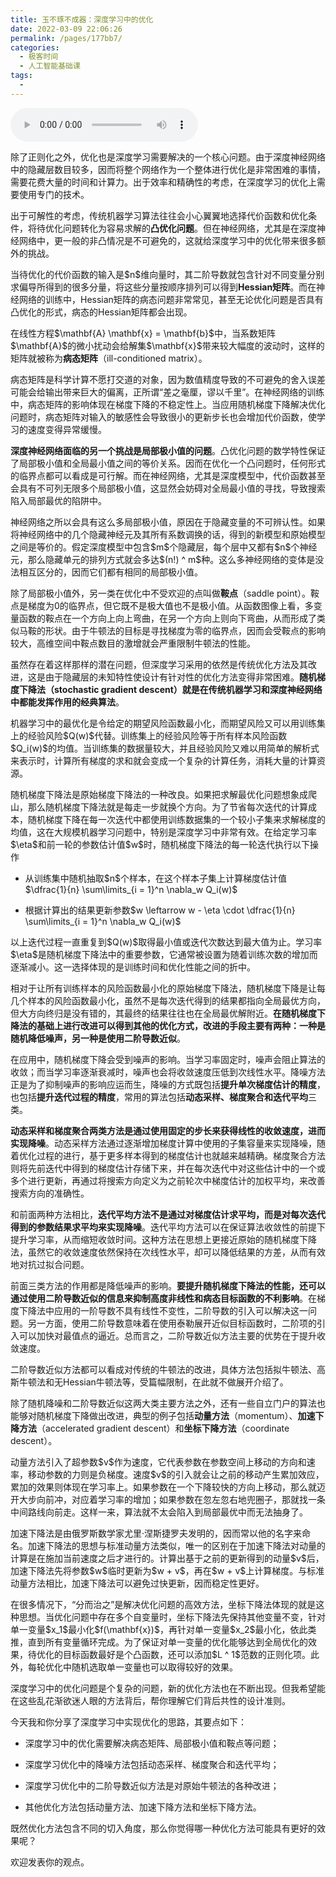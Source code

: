 ```yaml
---
title: 玉不琢不成器：深度学习中的优化
date: 2022-03-09 22:06:26
permalink: /pages/177bb7/
categories:
  - 极客时间
  - 人工智能基础课
tags:
  - 
---
```

<audio title="25深度学习.玉不琢不成器：深度学习中的优化" src="https://static001.geekbang.org/resource/audio/90/60/906b126cbf27a1a46dcbe765a81f1060.mp3" controls="controls"></audio> 
<p>除了正则化之外，优化也是深度学习需要解决的一个核心问题。由于深度神经网络中的隐藏层数目较多，因而将整个网络作为一个整体进行优化是非常困难的事情，需要花费大量的时间和计算力。出于效率和精确性的考虑，在深度学习的优化上需要使用专门的技术。</p>
<p>出于可解性的考虑，传统机器学习算法往往会小心翼翼地选择代价函数和优化条件，将待优化问题转化为容易求解的<strong>凸优化问题</strong>。但在神经网络，尤其是在深度神经网络中，更一般的非凸情况是不可避免的，这就给深度学习中的优化带来很多额外的挑战。</p>
<p>当待优化的代价函数的输入是$n$维向量时，其二阶导数就包含针对不同变量分别求偏导所得到的很多分量，将这些分量按顺序排列可以得到<strong>Hessian矩阵</strong>。而在神经网络的训练中，Hessian矩阵的病态问题非常常见，甚至无论优化问题是否具有凸优化的形式，病态的Hessian矩阵都会出现。</p>
<p>在线性方程$\mathbf{A} \mathbf{x} = \mathbf{b}$中，当系数矩阵$\mathbf{A}$的微小扰动会给解集$\mathbf{x}$带来较大幅度的波动时，这样的矩阵就被称为<strong>病态矩阵</strong>（ill-conditioned matrix）。</p>
<p>病态矩阵是科学计算不愿打交道的对象，因为数值精度导致的不可避免的舍入误差可能会给输出带来巨大的偏离，正所谓“差之毫厘，谬以千里”。在神经网络的训练中，病态矩阵的影响体现在梯度下降的不稳定性上。当应用随机梯度下降解决优化问题时，病态矩阵对输入的敏感性会导致很小的更新步长也会增加代价函数，使学习的速度变得异常缓慢。</p>
<p><strong>深度神经网络面临的另一个挑战是局部极小值的问题</strong>。凸优化问题的数学特性保证了局部极小值和全局最小值之间的等价关系。因而在优化一个凸问题时，任何形式的临界点都可以看成是可行解。而在神经网络，尤其是深度模型中，代价函数甚至会具有不可列无限多个局部极小值，这显然会妨碍对全局最小值的寻找，导致搜索陷入局部最优的陷阱中。</p>
<!-- [[[read_end]]] -->
<p>神经网络之所以会具有这么多局部极小值，原因在于隐藏变量的不可辨认性。如果将神经网络中的几个隐藏神经元及其所有系数调换的话，得到的新模型和原始模型之间是等价的。假定深度模型中包含$m$个隐藏层，每个层中又都有$n$个神经元，那么隐藏单元的排列方式就会多达$(n!) ^ m$种。这么多神经网络的变体是没法相互区分的，因而它们都有相同的局部极小值。</p>
<p>除了局部极小值外，另一类在优化中不受欢迎的点叫做<strong>鞍点</strong>（saddle point）。鞍点是梯度为0的临界点，但它既不是极大值也不是极小值。从函数图像上看，多变量函数的鞍点在一个方向上向上弯曲，在另一个方向上则向下弯曲，从而形成了类似马鞍的形状。由于牛顿法的目标是寻找梯度为零的临界点，因而会受鞍点的影响较大，高维空间中鞍点数目的激增就会严重限制牛顿法的性能。</p>
<p>虽然存在着这样那样的潜在问题，但深度学习采用的依然是传统优化方法及其改进，这是由于隐藏层的未知特性使设计有针对性的优化方法变得非常困难。<strong>随机梯度下降法（stochastic gradient descent）就是在传统机器学习和深度神经网络中都能发挥作用的经典算法</strong>。</p>
<p>机器学习中的最优化是令给定的期望风险函数最小化，而期望风险又可以用训练集上的经验风险$Q(w)$代替。训练集上的经验风险等于所有样本风险函数$Q_i(w)$的均值。当训练集的数据量较大，并且经验风险又难以用简单的解析式来表示时，计算所有梯度的求和就会变成一个复杂的计算任务，消耗大量的计算资源。</p>
<p>随机梯度下降法是原始梯度下降法的一种改良。如果把求解最优化问题想象成爬山，那么随机梯度下降法就是每走一步就换个方向。为了节省每次迭代的计算成本，随机梯度下降在每一次迭代中都使用训练数据集的一个较小子集来求解梯度的均值，这在大规模机器学习问题中，特别是深度学习中非常有效。在给定学习率$\eta$和前一轮的参数估计值$w$时，随机梯度下降法的每一轮迭代执行以下操作</p>
<ul>
<li><p>从训练集中随机抽取$n$个样本，在这个样本子集上计算梯度估计值$\dfrac{1}{n} \sum\limits_{i = 1}^n \nabla_w Q_i(w)$</p>
</li>
<li><p>根据计算出的结果更新参数$w \leftarrow w - \eta \cdot \dfrac{1}{n} \sum\limits_{i = 1}^n \nabla_w Q_i(w)$</p>
</li>
</ul>
<p>以上迭代过程一直重复到$Q(w)$取得最小值或迭代次数达到最大值为止。学习率$\eta$是随机梯度下降法中的重要参数，它通常被设置为随着训练次数的增加而逐渐减小。这一选择体现的是训练时间和优化性能之间的折中。</p>
<p>相对于让所有训练样本的风险函数最小化的原始梯度下降法，随机梯度下降是让每几个样本的风险函数最小化，虽然不是每次迭代得到的结果都指向全局最优方向，但大方向终归是没有错的，其最终的结果往往也在全局最优解附近。<strong>在随机梯度下降法的基础上进行改进可以得到其他的优化方式，改进的手段主要有两种：一种是随机降低噪声，另一种是使用二阶导数近似</strong>。</p>
<p>在应用中，随机梯度下降会受到噪声的影响。当学习率固定时，噪声会阻止算法的收敛；而当学习率逐渐衰减时，噪声也会将收敛速度压低到次线性水平。降噪方法正是为了抑制噪声的影响应运而生，降噪的方式既包括<strong>提升单次梯度估计的精度</strong>，也包括<strong>提升迭代过程的精度</strong>，常用的算法包括<strong>动态采样、梯度聚合和迭代平均</strong>三类。</p>
<p><strong>动态采样和梯度聚合两类方法是通过使用固定的步长来获得线性的收敛速度，进而实现降噪</strong>。动态采样方法通过逐渐增加梯度计算中使用的子集容量来实现降噪，随着优化过程的进行，基于更多样本得到的梯度估计也就越​​来越精确。梯度聚合方法则将先前迭代中得到的梯度估计存储下来，并在每次迭代中对这些估计中的一个或多个进行更新，再通过将搜索方向定义为之前轮次中梯度估计的加权平均，来改善搜索方向的准确性。</p>
<p>和前面两种方法相比，<strong>迭代平均方法不是通过对梯度估计求平均，而是对每次迭代得到的参数结果求平均来实现降噪</strong>。迭代平均方法可以在保证算法收敛性的前提下提升学习率，从而缩短收敛时间。这种方法在思想上更接近原始的随机梯度下降法，虽然它的收敛速度依然保持在次线性水平，却可以降低结果的方差，从而有效地对抗过拟合问题。</p>
<p>前面三类方法的作用都是降低噪声的影响。<strong>要提升随机梯度下降法的性能，还可以通过使用二阶导数近似的信息来抑制高度非线性和病态目标函数的不利影响</strong>。在梯度下降法中应用的一阶导数不具有线性不变性，二阶导数的引入可以解决这一问题。另一方面，使用二阶导数意味着在使用泰勒展开近似目标函数时，二阶项的引入可以加快对最值点的逼近。总而言之，二阶导数近似方法主要的优势在于提升收敛速度。</p>
<p>二阶导数近似方法都可以看成对传统的牛顿法的改进，具体方法包括拟牛顿法、高斯牛顿法和无Hessian牛顿法等，受篇幅限制，在此就不做展开介绍了。</p>
<p>除了随机降噪和二阶导数近似这两大类主要方法之外，还有一些自立门户的算法也能够对随机梯度下降做出改进，典型的例子包括<strong>动量方法</strong>（momentum）、<strong>加速下降方法</strong>（accelerated gradient descent）和<strong>坐标下降方法</strong>（coordinate descent）。</p>
<p>动量方法引入了超参数$v$作为速度，它代表参数在参数空间上移动的方向和速率，移动参数的力则是负梯度。速度$v$的引入就会让之前的移动产生累加效应，累加的效果则体现在学习率上。如果参数在一个下降较快的方向上移动，那么就迈开大步向前冲，对应着学习率的增加；如果参数在忽左忽右地兜圈子，那就找一条中间路线向前走。这样一来，算法就不太会陷入到局部最优中而无法抽身了。</p>
<p>加速下降法是由俄罗斯数学家尤里·涅斯捷罗夫发明的，因而常以他的名字来命名。加速下降法的思想与标准动量方法类似，唯一的区别在于加速下降法对动量的计算是在施加当前速度之后才进行的。计算出基于之前的更新得到的动量$v$后，加速下降法先将参数$w$临时更新为$w + v$，再在$w + v$上计算梯度。与标准动量方法相比，加速下降法可以避免过快更新，因而稳定性更好。</p>
<p>在很多情况下，“分而治之”是解决优化问题的高效方法，坐标下降法体现的就是这种思想。当优化问题中存在多个自变量时，坐标下降法先保持其他变量不变，针对单一变量$x_1$最小化$f(\mathbf{x})$，再针对单一变量$x_2$最小化，依此类推，直到所有变量循环完成。为了保证对单一变量的优化能够达到全局优化的效果，待优化的目标函数最好是个凸函数，还可以添加$L ^ 1$范数的正则化项。此外，每轮优化中随机选取单一变量也可以取得较好的效果。</p>
<p>深度学习中的优化问题是个复杂的问题，新的优化方法也在不断出现。但我希望能在这些乱花渐欲迷人眼的方法背后，帮你理解它们背后共性的设计准则。</p>
<p>今天我和你分享了深度学习中实现优化的思路，其要点如下：</p>
<ul>
<li><p>深度学习中的优化需要解决病态矩阵、局部极小值和鞍点等问题；</p>
</li>
<li><p>深度学习优化中的降噪方法包括动态采样、梯度聚合和迭代平均；</p>
</li>
<li><p>深度学习优化中的二阶导数近似方法是对原始牛顿法的各种改进；</p>
</li>
<li><p>其他优化方法包括动量方法、加速下降方法和坐标下降方法。</p>
</li>
</ul>
<p>既然优化方法包含不同的切入角度，那么你觉得哪一种优化方法可能具有更好的效果呢？</p>
<p>欢迎发表你的观点。</p>
<p><img src="https://static001.geekbang.org/resource/image/08/5d/0839aae2ab1f3c4bfb630369d843c65d.jpg" alt=""></p>
<p></p>
